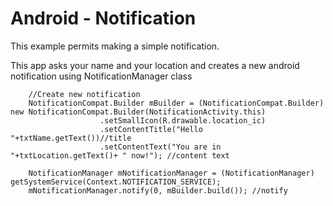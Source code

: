 **Android** - Notification
==================================================

This example permits making a simple notification. <br>

This app asks your name and your location and creates a new android notification using NotificationManager class


		//Create new notification
		NotificationCompat.Builder mBuilder = (NotificationCompat.Builder) new NotificationCompat.Builder(NotificationActivity.this)
						.setSmallIcon(R.drawable.location_ic)
						.setContentTitle("Hello "+txtName.getText())//title
						.setContentText("You are in "+txtLocation.getText()+ " now!"); //content text

		NotificationManager mNotificationManager = (NotificationManager) getSystemService(Context.NOTIFICATION_SERVICE);
		mNotificationManager.notify(0, mBuilder.build()); //notify

     


